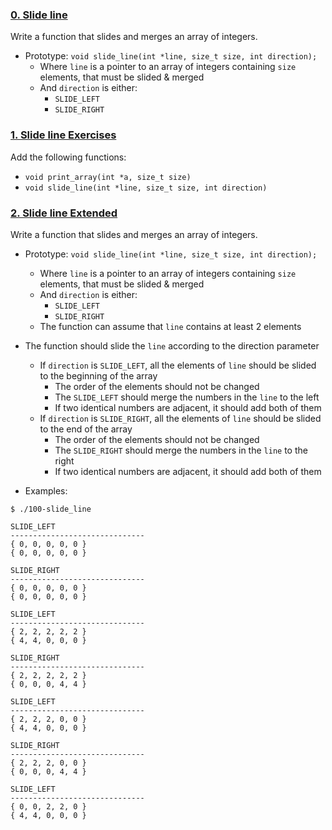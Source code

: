 ### [0. Slide line](./0-slide_line.c)

Write a function that slides and merges an array of integers.

* Prototype: `void slide_line(int *line, size_t size, int direction);`
  * Where `line` is a pointer to an array of integers containing `size` elements, that must be slided & merged
  * And `direction` is either:
    * `SLIDE_LEFT`
    * `SLIDE_RIGHT`

### [1. Slide line Exercises](./1-main.c)

Add the following functions:

* `void print_array(int *a, size_t size)`
* `void slide_line(int *line, size_t size, int direction)`

### [2. Slide line Extended](./100-slide_line.c)

Write a function that slides and merges an array of integers.

* Prototype: `void slide_line(int *line, size_t size, int direction);`
  * Where `line` is a pointer to an array of integers containing `size` elements, that must be slided & merged
  * And `direction` is either:
    * `SLIDE_LEFT`
    * `SLIDE_RIGHT`
  * The function can assume that `line` contains at least 2 elements

* The function should slide the `line` according to the direction parameter
  * If `direction` is `SLIDE_LEFT`, all the elements of `line` should be slided to the beginning of the array
    * The order of the elements should not be changed
    * The `SLIDE_LEFT` should merge the numbers in the `line` to the left
    * If two identical numbers are adjacent, it should add both of them
  * If `direction` is `SLIDE_RIGHT`, all the elements of `line` should be slided to the end of the array
    * The order of the elements should not be changed
    * The `SLIDE_RIGHT` should merge the numbers in the `line` to the right
    * If two identical numbers are adjacent, it should add both of them

* Examples:

```
$ ./100-slide_line

SLIDE_LEFT
------------------------------
{ 0, 0, 0, 0, 0 }
{ 0, 0, 0, 0, 0 }

SLIDE_RIGHT
------------------------------
{ 0, 0, 0, 0, 0 }
{ 0, 0, 0, 0, 0 }

SLIDE_LEFT
------------------------------
{ 2, 2, 2, 2, 2 }
{ 4, 4, 0, 0, 0 }

SLIDE_RIGHT
------------------------------
{ 2, 2, 2, 2, 2 }
{ 0, 0, 0, 4, 4 }

SLIDE_LEFT
------------------------------
{ 2, 2, 2, 0, 0 }
{ 4, 4, 0, 0, 0 }

SLIDE_RIGHT
------------------------------
{ 2, 2, 2, 0, 0 }
{ 0, 0, 0, 4, 4 }

SLIDE_LEFT
------------------------------
{ 0, 0, 2, 2, 0 }
{ 4, 4, 0, 0, 0 }